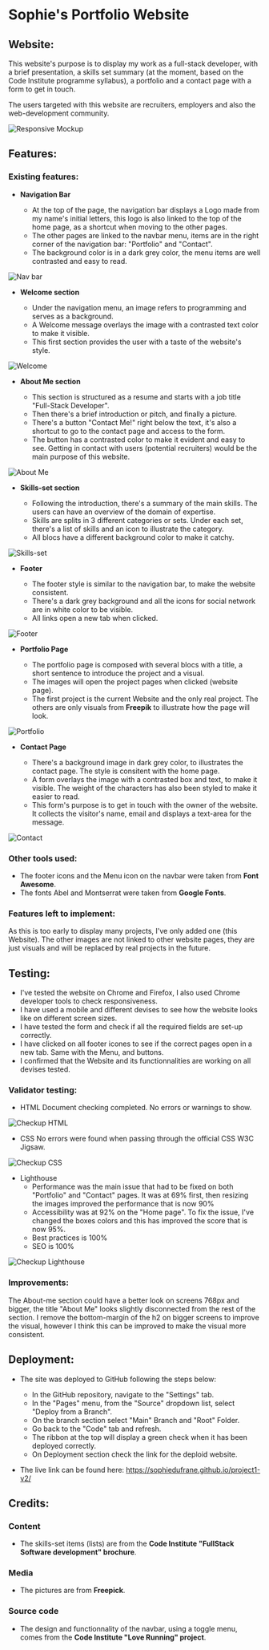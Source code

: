# Sophie's Portfolio Website

## Website:

This website's purpose is to display my work as a full-stack developer, with a brief presentation, a skills set summary (at the moment, based on the Code Institute programme syllabus), a portfolio and a contact page with a form to get in touch.

The users targeted with this website are recruiters, employers and also the web-development community.

![Responsive Mockup](https://github.com/SophieDufrane/project1-v2/blob/main/assets/media/my_website_mockup.png)

## Features:

### Existing features:

- __Navigation Bar__

    - At the top of the page, the navigation bar displays a Logo made from my name's initial letters, this logo is also linked to the top of the home page, as a shortcut when moving to the other pages.
    - The other pages are linked to the navbar menu, items are in the right corner of the navigation bar: "Portfolio" and "Contact".
    - The background color is in a dark grey color, the menu items are well contrasted and easy to read.

![Nav bar](https://github.com/SophieDufrane/project1-v2/blob/main/assets/media/my_website_navbar.png)

- __Welcome section__

    - Under the navigation menu, an image refers to programming and serves as a background.
    - A Welcome message overlays the image with a contrasted text color to make it visible.
    - This first section provides the user with a taste of the website's style.

![Welcome](https://github.com/SophieDufrane/project1-v2/blob/main/assets/media/my_website_welcome.png)

- __About Me section__

    - This section is structured as a resume and starts with a job title "Full-Stack Developer".
    - Then there's a brief introduction or pitch, and finally a picture. 
    - There's a button "Contact Me!" right below the text, it's also a shortcut to go to the contact page and access to the form.
    - The button has a contrasted color to make it evident and easy to see. Getting in contact with users (potential recruiters) would be the main purpose of this website.

![About Me](https://github.com/SophieDufrane/project1-v2/blob/main/assets/media/my_website_about_me.png)

- __Skills-set section__

    - Following the introduction, there's a summary of the main skills. The users can have an overview of the domain of expertise.
    - Skills are splits in 3 different categories or sets. Under each set, there's a list of skills and an icon to illustrate the category. 
    - All blocs have a different background color to make it catchy.

![Skills-set](https://github.com/SophieDufrane/project1-v2/blob/main/assets/media/my_website_skills_set.png)

- __Footer__

    - The footer style is similar to the navigation bar, to make the website consistent.
    - There's a dark grey background and all the icons for social network are in white color to be visible.
    - All links open a new tab when clicked.

![Footer](https://github.com/SophieDufrane/project1-v2/blob/main/assets/media/my_website_footer.png)

- __Portfolio Page__  

    - The portfolio page is composed with several blocs with a title, a short sentence to introduce the project and a visual.
    - The images will open the project pages when clicked (website page).
    - The first project is the current Website and the only real project. The others are only visuals from **Freepik** to illustrate how the page will look.

![Portfolio](https://github.com/SophieDufrane/project1-v2/blob/main/assets/media/my_website_portfolio.png)

- __Contact Page__ 

    - There's a background image in dark grey color, to illustrates the contact page. The style is consitent with the home page.
    - A form overlays the image with a contrasted box and text, to make it visible. The weight of the characters has also been styled to make it easier to read.
    - This form's purpose is to get in touch with the owner of the website. It collects the visitor's name, email and displays a text-area for the message.

![Contact](https://github.com/SophieDufrane/project1-v2/blob/main/assets/media/my_website_contact.png)


### Other tools used:
- The footer icons and the Menu icon on the navbar were taken from **Font Awesome**.
- The fonts Abel and Montserrat were taken from **Google Fonts**.

### Features left to implement:

As this is too early to display many projects, I've only added one (this Website). 
The other images are not linked to other website pages, they are just visuals and will be replaced by real projects in the future.

## Testing:

- I've tested the website on Chrome and Firefox, I also used Chrome developer tools to check responsiveness.
- I have used a mobile and different devises to see how the website looks like on different screen sizes.
- I have tested the form and check if all the required fields are set-up correctly.
- I have clicked on all footer icones to see if the correct pages open in a new tab. Same with the Menu, and buttons.
- I confirmed that the Website and its functionnalities are working on all devises tested.

### Validator testing:

- HTML
Document checking completed. No errors or warnings to show.

![Checkup HTML](https://github.com/SophieDufrane/project1-v2/blob/main/assets/media/my_website_home_html_check.png)

- CSS
No errors were found when passing through the official CSS W3C Jigsaw.

![Checkup CSS](https://github.com/SophieDufrane/project1-v2/blob/main/assets/media/my_website_css_check.png)

- Lighthouse
    - Performance was the main issue that had to be fixed on both "Portfolio" and "Contact" pages. It was at 69% first, then resizing the images improved the performance that is now 90%
    - Accessibility was at 92% on the "Home page". To fix the issue, I've changed the boxes colors and this has improved the score that is now 95%.
    - Best practices is 100%
    - SEO is 100%

![Checkup Lighthouse](https://github.com/SophieDufrane/project1-v2/blob/main/assets/media/my_website_lighthouse_home.png)

### Improvements:

The About-me section could have a better look on screens 768px and bigger, the title "About Me" looks slightly disconnected from the rest of the section. 
I remove the bottom-margin of the h2 on bigger screens to improve the visual, however I think this can be improved to make the visual more consistent.

## Deployment:
- The site was deployed to GitHub following the steps below:
    - In the GitHub repository, navigate to the "Settings" tab.
    - In the "Pages" menu, from the "Source" dropdown list, select "Deploy from a Branch".
    - On the branch section select "Main" Branch and "Root" Folder.
    - Go back to the "Code" tab and refresh.
    - The ribbon at the top will display a green check when it has been deployed correctly.
    - On Deployment section check the link for the deploid website.

- The live link can be found here: https://sophiedufrane.github.io/project1-v2/

## Credits:

### Content
- The skills-set items (lists) are from the **Code Institute "FullStack Software development" brochure**.

### Media
- The pictures are from **Freepick**.

### Source code
- The design and functionnality of the navbar, using a toggle menu, comes from the **Code Institute "Love Running" project**.